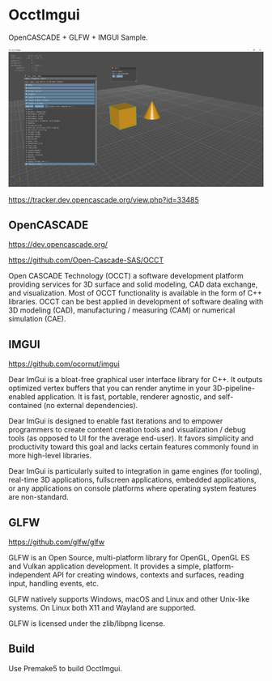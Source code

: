 # OcctImgui
OpenCASCADE + GLFW + IMGUI Sample.

![occt imgui](occt-imgui.png "opencascade imgui")

https://tracker.dev.opencascade.org/view.php?id=33485

## OpenCASCADE
  https://dev.opencascade.org/
  
  https://github.com/Open-Cascade-SAS/OCCT

  Open CASCADE Technology (OCCT) a software
development platform providing services for 3D surface and solid modeling, CAD 
data exchange, and visualization. Most of OCCT functionality is available in 
the form of C++ libraries. OCCT can be best applied in development of software 
dealing with 3D modeling (CAD), manufacturing / measuring (CAM) or numerical 
simulation (CAE).
  
## IMGUI
  https://github.com/ocornut/imgui

  Dear ImGui is a bloat-free graphical user interface library for C++. It outputs optimized vertex buffers that you can render anytime in your 3D-pipeline-enabled application. It is fast, portable, renderer agnostic, and self-contained (no external dependencies).

Dear ImGui is designed to enable fast iterations and to empower programmers to create content creation tools and visualization / debug tools (as opposed to UI for the average end-user). It favors simplicity and productivity toward this goal and lacks certain features commonly found in more high-level libraries.

Dear ImGui is particularly suited to integration in game engines (for tooling), real-time 3D applications, fullscreen applications, embedded applications, or any applications on console platforms where operating system features are non-standard.

## GLFW
  https://github.com/glfw/glfw

  GLFW is an Open Source, multi-platform library for OpenGL, OpenGL ES and Vulkan application development. It provides a simple, platform-independent API for creating windows, contexts and surfaces, reading input, handling events, etc.

GLFW natively supports Windows, macOS and Linux and other Unix-like systems. On Linux both X11 and Wayland are supported.

GLFW is licensed under the zlib/libpng license.

## Build
Use Premake5 to build OcctImgui.


